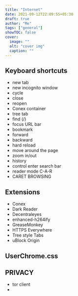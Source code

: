 ```yaml
---
title: "Internet"
date: 2021-09-12T22:09:55+05:30
draft: true
author: "Me"
tags: ["general"]
showTOC: false
cover:
  image: ""
  alt: "cover img"
  caption: ""
---
```


## Keyboard shortcuts

- new tab
- new incognito window
- cycle
- close
- reopen
- Conex container
- tree tab
- find (/)
- focus URL bar
- bookmark
- forward
- backward
- hard reload
- move around the page
- zoom in/out
- history
- control enter search bar
- reader mode C-A-R
- CARET BROWSING

## Extensions

- Conex
- Dark Reader
- Decentraleyes
- enhanced-h264ify
- GreaseMonkey
- HTTPS Everywhere
- Tree style Tabs
- uBlock Origin

## UserChrome.css

## PRIVACY
- tor client
- 